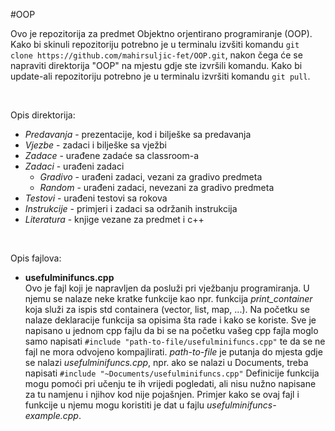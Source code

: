 #OOP

Ovo je repozitorija za predmet Objektno orjentirano programiranje (OOP).
Kako bi skinuli repozitoriju potrebno je u terminalu izvšiti komandu `git clone https://github.com/mahirsuljic-fet/OOP.git`,
nakon čega će se napraviti direktorija "OOP" na mjestu gdje ste izvršili komandu. Kako bi update-ali repozitoriju potrebno je u terminalu izvršiti komandu `git pull`.

<br>

Opis direktorija:
- _Predavanja_	- prezentacije, kod i bilješke sa predavanja  
- _Vjezbe_		- zadaci i bilješke sa vježbi  
- _Zadace_   	- urađene zadaće sa classroom-a  
- _Zadaci_  	- urađeni zadaci
    - _Gradivo_     - urađeni zadaci, vezani za gradivo predmeta
    - _Random_ 	    - urađeni zadaci, nevezani za gradivo predmeta
- _Testovi_  	- urađeni testovi sa rokova
- _Instrukcije_ - primjeri i zadaci sa održanih instrukcija
- _Literatura_  - knjige vezane za predmet i c++

<br>

Opis fajlova:  
- **usefulminifuncs.cpp**  
	Ovo je fajl koji je napravljen da posluži pri vježbanju programiranja.
	U njemu se nalaze neke kratke funkcije kao npr. funkcija _print_container_ koja služi za ispis std containera (vector, list, map, ...).
	Na početku se nalaze deklaracije funkcija sa opisima šta rade i kako se koriste.
	Sve je napisano u jednom cpp fajlu da bi se na početku vašeg cpp fajla moglo samo napisati `#include "path-to-file/usefulminifuncs.cpp"` te da se ne fajl ne mora odvojeno kompajlirati.
	_path-to-file_ je putanja do mjesta gdje se nalazi _usefulminifuncs.cpp_, npr. ako se nalazi u Documents, treba napisati `#include "~Documents/usefulminifuncs.cpp"`
	Definicije funkcija mogu pomoći pri učenju te ih vrijedi pogledati, ali nisu nužno napisane za tu namjenu i njihov kod nije pojašnjen.
	Primjer kako se ovaj fajl i funkcije u njemu mogu koristiti je dat u fajlu _usefulminifuncs-example.cpp_.
